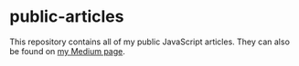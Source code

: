 # public-articles

This repository contains all of my public JavaScript articles. They can also be found on [my Medium page](https://medium.com/@arnav_aggarwal).